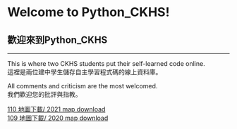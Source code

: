 # Welcome to Python_CKHS!    
## 歡迎來到Python_CKHS
***
This is where two CKHS students put their self-learned code online.  
這裡是兩位建中學生儲存自主學習程式碼的線上資料庫。

All comments and criticism are the most welcomed.  
我們歡迎您的批評與指教。

[110 地圖下載/ 2021 map download](https://drive.google.com/file/d/1wcdlr0nXwRiip890IfXGeKh-oJsOETO8/view?usp=sharing)  
[109 地圖下載/ 2020 map download](https://drive.google.com/file/d/1OrGLMSZ_FG_q6Gz-xSN_Qzl6lPHpWOeH/view?usp=sharing)
